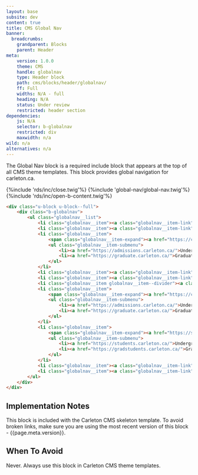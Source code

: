 ```yaml
---
layout: base
subsite: dev
content: true
title: CMS Global Nav
banner:
  breadcrumbs:
    grandparent: Blocks
    parent: Header
meta:
    version: 1.0.0
    theme: CMS
    handle: globalnav
    type: Header block
    path: cms/blocks/header/globalnav/
    ff: Full
    widths: N/A - full
    heading: N/A
    status: Under review
    restricted: header section
dependencies:
    js: N/A
    selector: b-globalnav
    restricted: div
    maxwidth: n/a
wild: n/a
alternatives: n/a
---
```

The Global Nav block is a required include block that appears at the top of all CMS theme templates. This block provides global navigation for carleton.ca.

{%include 'rds/inc/close.twig'%}
{%include 'global-nav/global-nav.twig'%}
{%include 'rds/inc/open-b-content.twig'%}

```html
<div class="u-block u-block--full">
    <div class="b-globalnav">
        <ul class="globalnav__list">
            <li class="globalnav__item"><a class="globalnav__item-link" href="https://carleton.ca/">Carleton.ca</a></li>
            <li class="globalnav__item"><a class="globalnav__item-link" href="https://carleton.ca/about/">About</a></li>
            <li class="globalnav__item">
                <span class="globalnav__item-expand"><a href="https://carleton.ca/prospective/">Admissions</a></span>
                <ul class="globalnav__item-submenu">
                    <li><a href="https://admissions.carleton.ca/">Undergraduate</a></li>
                    <li><a href="https://graduate.carleton.ca/">Graduate</a></li>
                </ul>
            </li>
            <li class="globalnav__item"><a class="globalnav__item-link" href="https://carleton.ca/academics/">Academics</a></li>
            <li class="globalnav__item"><a class="globalnav__item-link" href="https://research.carleton.ca/">Research</a></li>
            <li class="globalnav__item globalnav__item--divider"><a class="globalnav__item-link" href="https://carleton.ca/campus/">Campus</a></li>
            <li class="globalnav__item">
                <span class="globalnav__item-expand"><a href="https://carleton.ca/prospective/">Future Students</a></span>
                <ul class="globalnav__item-submenu">
                    <li><a href="https://admissions.carleton.ca/">Undergraduate</a></li>
                    <li><a href="https://graduate.carleton.ca/">Graduate</a></li>
                </ul>
            </li>
            <li class="globalnav__item">
                <span class="globalnav__item-expand"><a href="https://students.carleton.ca/">Current Students</a></span>
                <ul class="globalnav__item-submenu">
                    <li><a href="https://students.carleton.ca/">Undergraduate</a></li>
                    <li><a href="https://gradstudents.carleton.ca/">Graduate</a></li>
                </ul>
            </li>
            <li class="globalnav__item"><a class="globalnav__item-link" href="https://carleton.ca/me/">Faculty/Staff</a></li>
            <li class="globalnav__item"><a class="globalnav__item-link" href="https://alumni.carleton.ca/">Alumni</a></li>
        </ul>
    </div>
</div>
```

## Implementation Notes

This block is included with the Carleton CMS skeleton template. To avoid broken links, make sure you are using the most recent version of this block - {{page.meta.version}}.

## When To Avoid

Never. Always use this block in Carleton CMS theme templates.


